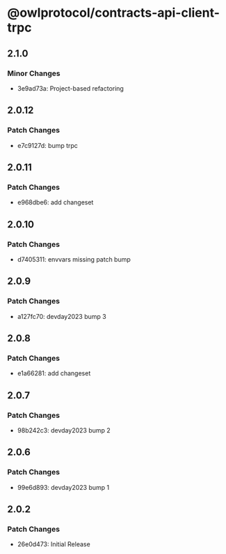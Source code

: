 # @owlprotocol/contracts-api-client-trpc

## 2.1.0

### Minor Changes

- 3e9ad73a: Project-based refactoring

## 2.0.12

### Patch Changes

- e7c9127d: bump trpc

## 2.0.11

### Patch Changes

- e968dbe6: add changeset

## 2.0.10

### Patch Changes

- d7405311: envvars missing patch bump

## 2.0.9

### Patch Changes

- a127fc70: devday2023 bump 3

## 2.0.8

### Patch Changes

- e1a66281: add changeset

## 2.0.7

### Patch Changes

- 98b242c3: devday2023 bump 2

## 2.0.6

### Patch Changes

- 99e6d893: devday2023 bump 1

## 2.0.2

### Patch Changes

- 26e0d473: Initial Release
